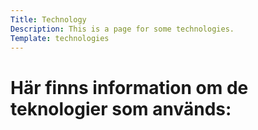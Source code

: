 ```yaml
---
Title: Technology
Description: This is a page for some technologies.
Template: technologies
---
```


Här finns information om de teknologier som används:
==========================

